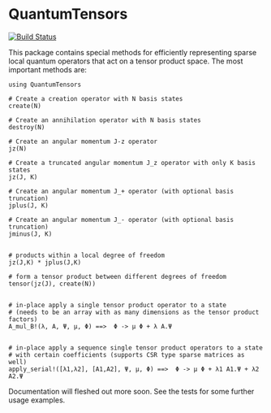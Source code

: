 # QuantumTensors

[![Build Status](https://travis-ci.org/ntezak/QuantumTensors.jl.svg?branch=master)](https://travis-ci.org/ntezak/QuantumTensors.jl)


This package contains special methods for efficiently representing sparse local quantum operators that act on a tensor product space.
The most important methods are:

    using QuantumTensors

    # Create a creation operator with N basis states
    create(N)

    # Create an annihilation operator with N basis states
    destroy(N)

    # Create an angular momentum J-z operator
    jz(N)

    # Create a truncated angular momentum J_z operator with only K basis states
    jz(J, K)

    # Create an angular momentum J_+ operator (with optional basis truncation)
    jplus(J, K)

    # Create an angular momentum J_- operator (with optional basis truncation)
    jminus(J, K)


    # products within a local degree of freedom
    jz(J,K) * jplus(J,K)

    # form a tensor product between different degrees of freedom
    tensor(jz(J), create(N))


    # in-place apply a single tensor product operator to a state
    # (needs to be an array with as many dimensions as the tensor product factors)
    A_mul_B!(λ, A, Ψ, μ, Φ) ==>  Φ -> μ Φ + λ A.Ψ


    # in-place apply a sequence single tensor product operators to a state
    # with certain coefficients (supports CSR type sparse matrices as well)
    apply_serial!([λ1,λ2], [A1,A2], Ψ, μ, Φ) ==>  Φ -> μ Φ + λ1 A1.Ψ + λ2 A2.Ψ


Documentation will fleshed out more soon. See the tests for some further usage examples.
